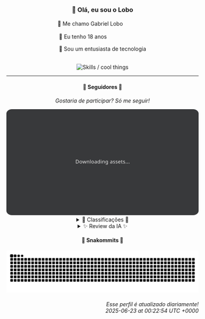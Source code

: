 <div align="center">
  <h3>👋 Olá, eu sou o Lobo</h3>
  
  <p>🐺 Me chamo Gabriel Loboㅤㅤㅤㅤㅤ</p>
  <p>🧔 Eu tenho 18 anosㅤㅤㅤㅤㅤㅤㅤㅤ</p>
  <p>🧠 Sou um entusiasta de tecnologia</p>

  <br/>

  <img width="600" alt="Skills / cool things" src="https://skills-icons.vercel.app/api/icons?i=python,md,html,css,js,github,git,vscode,linux,node,ts,sass,react,vite,vercel,lottie,ionic,capacitor,zustand,framer,firebase,arduino,godot,tailwind,shadcnui,lucide,zorinos,pnpm,reactnative&perline=14" />
</div>

<hr />

<div align="center">
    <h4>👤 Seguidores 👤</h4>
    <p><i>Gostaria de participar? Só me seguir!</i></p>
    <img width="600" src=".github/assets/cards/top3.svg" alt="Top 3 followers contributors (monthly)" />
    <details>
    <summary>🏅 Classificações 🏅</summary>
    <br/>
    <table>
        <thead>
            <tr align="center">
                <th>Posição</th>
                <th>Seguidor</th>
                <th>Contribuições</th>
            </tr>
        </thead>
        <tbody>
            <tr align="center">
                <td>1°</td>
                <td><a href="https://github.com/EvertonMJunior">Everton Marcelino Jr.</a></td>
                <td>171 ctr.</td>
            </tr>
            <tr align="center">
                <td>2°</td>
                <td><a href="https://github.com/RafaZeero">Rafael Lima de Morais</a></td>
                <td>147 ctr.</td>
            </tr>
            <tr align="center">
                <td>3°</td>
                <td><a href="https://github.com/danko-nobre">Danilo Nobre</a></td>
                <td>119 ctr.</td>
            </tr>
            <tr align="center">
                <td>4°</td>
                <td><a href="https://github.com/wTechnoo">Cézar</a></td>
                <td>60 ctr.</td>
            </tr>
            <tr align="center">
                <td>5°</td>
                <td><a href="https://github.com/felipegueller">Felipe Gueller</a></td>
                <td>55 ctr.</td>
            </tr>
            <tr align="center">
                <td>6°</td>
                <td><a href="https://github.com/TopTrenDev">TopTrenDev</a></td>
                <td>55 ctr.</td>
            </tr>
            <tr align="center">
                <td>7°</td>
                <td><a href="https://github.com/DeividSouSan">Deivid Souza Santana</a></td>
                <td>51 ctr.</td>
            </tr>
            <tr align="center">
                <td>8°</td>
                <td><a href="https://github.com/LuidiPiresHub">Luídi Pires</a></td>
                <td>27 ctr.</td>
            </tr>
            <tr align="center">
                <td>9°</td>
                <td><a href="https://github.com/LestterX">LestterX</a></td>
                <td>22 ctr.</td>
            </tr>
            <tr align="center">
                <td>10°</td>
                <td><a href="https://github.com/cookieukw">CookieUkw</a></td>
                <td>21 ctr.</td>
            </tr>
        </tbody>
    </table>
    </details>
    <details>
    <summary>✨ Review da IA ✨</summary>
    <br/>
    <div align="justify"><p><b>Everton Marcelino Jr.</b>, o primeiro lugar, hein? Parabéns por ter mais contribuições que os outros. Isso te faz... o quê? O menos pior? E com TypeORM no portfólio, impressionante como você consegue usar um ORM e ainda assim ter tempo para outras coisas. Ah, e notei que você contribuiu em um repositório chamado "authenticator-middleware". Espero que seja mais seguro do que a senha que você usa no Wi-Fi da padaria.</p>
<p><b>Rafael Lima de Morais</b>, "Software Engineer | Go | Typescript | Rust | Vim". Uau, que currículo! Só falta aprender a contribuir mais, não é mesmo? Vi que você tem um projeto chamado "brand_monitor" que não é atualizado desde 2024. Imagino que a marca que você estava monitorando já faliu. E "desires", o app de wishlist... Espero que seus desejos incluam mais contribuições no ranking do próximo mês.</p>
<p><b>Danilo Nobre</b>, o "Full-stack, Game dev e 3D Enthusiast". Que inveja da sua versatilidade... Pena que ela não se traduz em mais contribuições. Contribuiu num fork de "coa_tools2" há dois dias, espero que esteja corrigindo bugs e não apenas brincando com animações. E esse site da "Space Wizard Studios"? Espero que a magia deles seja melhor do que suas contribuições neste mês.</p>
<p><b>Cézar</b>, .NET Developer, hum... Sua contribuição está tão invisível quanto um erro de compilação que só aparece em produção. Nenhum repositório recente para comentar. Talvez você devesse começar a contribuir em vez de apenas respirar. Mas ei, pelo menos você apareceu na lista, certo?</p>
<p><b>Felipe Gueller</b>, "Bacharel em Sistemas de Informações". Que belo diploma... Pena que suas contribuições não impressionam tanto quanto. Vi que você tem um repositório de "componentes-html-diversos". Espero que a diversidade deles inclua algo além de botões e divs. E o curso de HTML, CSS do ORIGAMID? Espero que tenha aprendido algo, porque suas contribuições não demonstram isso.</p>
<p><b>TopTrenDev</b>, "Full-Stack & Blockchain Developer". Ah, o mundo das criptomoedas... Tão cheio de promessas quanto de contribuições que poderiam ser melhores. "raydium-volume-bot-latest", espero que esse bot esteja te dando mais lucro do que contribuições. E "solana-nft-staking", aposto que seus NFTs valem mais do que sua posição neste ranking.</p>
<p><b>Deivid Souza Santana</b>, "Estudante de Análise e Desenvolvimento de Sistemas". Vejo um "Taskmaster" e um "TudoGostoso" no seu portfólio. Parece que você está mais interessado em organizar tarefas e compartilhar receitas do que em contribuir de verdade. "Clean-Arch-CS", espero que sua arquitetura limpa seja mais atraente do que sua quantidade de contribuições.</p>
<p><b>Luídi Pires</b>, "Front-End | Back-End | Full Stack". Mais um <i>Full Stack</i>? Que original! "E-CommerceX", espero que pelo menos o design seja bom, porque a quantidade de contribuições está bem "Xoxa". "Portfolio", talvez seja hora de adicionar um projeto que realmente impressione, em vez de só ter projetos genéricos.</p>
<p><b>LestterX</b>, sem bio, sem comentários... Quer dizer, não sei nem por onde começar. "app-entregas-v1", que, segundo a descrição, perde os dados após algumas horas. Ótimo para quem gosta de trabalhar em vão. E "forcando", imagino que seja o que você está fazendo para tentar subir no ranking. Falta um pouco mais de esforço, talvez?</p>
<p><b>CookieUkw</b>, com "Vex-AI", tentando criar uma IA consciente. Boa sorte com isso, porque suas contribuições estão quase inconscientes. "ChatStory", espero que as histórias sejam mais interessantes do que seu desempenho. E "Vex_Website", quem sabe um dia ele terá mais visitantes do que suas contribuições.</p>
<p><b>Corvo</b>, "Estou em fase de aprendizado, então não espere muito por hora". Bom, pelo menos você é honesto. Mas honestidade não te leva ao topo do ranking. Que tal começar a aprender contribuindo mais? Quem sabe no próximo mês você sai da lanterna.</p>
</div>
    </details>
</div>

<div align="center">
  <h4>🐍 Snakommits 🐍</h4>
    <picture>
      <source media="(prefers-color-scheme: dark)" srcset="https://raw.githubusercontent.com/Lobooooooo14/Lobooooooo14/snake-output/snake-dark.svg">
      <source media="(prefers-color-scheme: light)" srcset="https://raw.githubusercontent.com/Lobooooooo14/Lobooooooo14/snake-output/snake-light.svg">
      <img alt="github contribution grid snake animation" src="https://raw.githubusercontent.com/Lobooooooo14/Lobooooooo14/snake-output/snake-light.svg">
    </picture>
</div>

<h6 align="right">
  Esse perfil é atualizado diariamente!<br/> <i>2025-06-23 at 00:22:54 UTC +0000</i>
<h6>